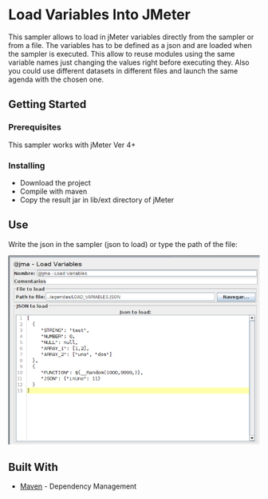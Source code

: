 # Load Variables Into JMeter

This sampler allows to load in jMeter variables directly from the sampler or from a file. The variables has to be defined as a json and are loaded when the sampler is executed. This allow to reuse modules using the same variable names just changing the values right before executing they. Also you could use different datasets in different files and launch the same agenda with the chosen one.

## Getting Started


### Prerequisites

This sampler works with jMeter Ver 4+


### Installing

- Download the project
- Compile with maven
- Copy the result jar in lib/ext directory of jMeter


## Use

Write the json in the sampler (json to load) or type the path of the file:

![picture](jMeterLoadVariables/resources/img/sampler.png)

## Built With

* [Maven](https://maven.apache.org/) - Dependency Management
